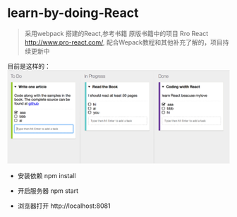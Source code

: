 # learn-by-doing-React

> 采用webpack 搭建的React,参考书籍 原版书籍中的项目 Rro React http://www.pro-react.com/, 配合Wepack教程和其他补充了解的，项目持续更新中

目前是这样的：
!["learn-react"](/public/img/demo1.png)

- 安装依赖
npm install

- 开启服务器
npm start

- 浏览器打开
 http://localhost:8081
